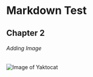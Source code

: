 # Markdown Test

## Chapter 2

###### Adding Image
![Image of Yaktocat](https://octodex.github.com/images/yaktocat.png)
